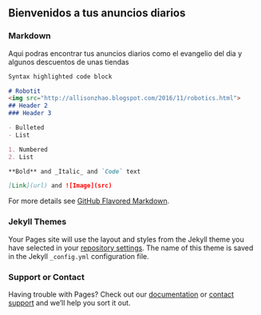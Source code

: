 ## Bienvenidos a tus anuncios diarios
### Markdown

Aqui podras encontrar tus anuncios diarios como el evangelio del dia y algunos descuentos de unas tiendas
```markdown
Syntax highlighted code block

# Robotit
<img src="http://allisonzhao.blogspot.com/2016/11/robotics.html">
## Header 2
### Header 3

- Bulleted
- List

1. Numbered
2. List

**Bold** and _Italic_ and `Code` text

[Link](url) and ![Image](src)
```

For more details see [GitHub Flavored Markdown](https://guides.github.com/features/mastering-markdown/).

### Jekyll Themes

Your Pages site will use the layout and styles from the Jekyll theme you have selected in your [repository settings](https://github.com/ValeriaOl12/segundo-periodo-/settings). The name of this theme is saved in the Jekyll `_config.yml` configuration file.

### Support or Contact

Having trouble with Pages? Check out our [documentation](https://help.github.com/categories/github-pages-basics/) or [contact support](https://github.com/contact) and we’ll help you sort it out.
